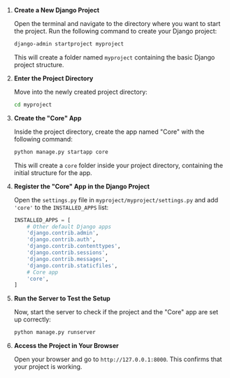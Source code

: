 1. **Create a New Django Project**

   Open the terminal and navigate to the directory where you want to start the project. Run the following command to create your Django project:

   ```bash
   django-admin startproject myproject
   ```

   This will create a folder named `myproject` containing the basic Django project structure.

2. **Enter the Project Directory**

   Move into the newly created project directory:

   ```bash
   cd myproject
   ```

3. **Create the "Core" App**

   Inside the project directory, create the app named "Core" with the following command:

   ```bash
   python manage.py startapp core
   ```

   This will create a `core` folder inside your project directory, containing the initial structure for the app.

4. **Register the "Core" App in the Django Project**

   Open the `settings.py` file in `myproject/myproject/settings.py` and add `'core'` to the `INSTALLED_APPS` list:

   ```python
   INSTALLED_APPS = [
       # Other default Django apps
       'django.contrib.admin',
       'django.contrib.auth',
       'django.contrib.contenttypes',
       'django.contrib.sessions',
       'django.contrib.messages',
       'django.contrib.staticfiles',
       # Core app
       'core',
   ]
   ```

5. **Run the Server to Test the Setup**

   Now, start the server to check if the project and the "Core" app are set up correctly:

   ```bash
   python manage.py runserver
   ```

6. **Access the Project in Your Browser**

   Open your browser and go to `http://127.0.0.1:8000`. This confirms that your project is working.

